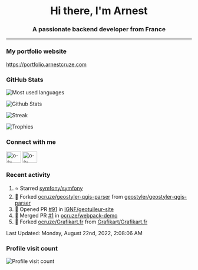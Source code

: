 <h1 align="center">Hi there, I'm Arnest</h1>
<h3 align="center">A passionate backend developer from France</h3>

---

### My portfolio website

https://portfolio.arnestcruze.com

### GitHub Stats

![Most used languages](https://github-readme-stats.vercel.app/api/top-langs/?username=ocruze&langs_count=10&layout=compact&hide=tsql)

![Github Stats](https://github-readme-stats.vercel.app/api?username=ocruze&count_private=true&show_icons=true&title_color=fff&text_color=fff&bg_color=30,36d1dc,904e95)

![Streak](https://github-readme-streak-stats.herokuapp.com/?user=ocruze&)

![Trophies](https://github-profile-trophy.vercel.app/?username=ocruze)

### Connect with me

<p align="left">
  <a href="mailto:o.cruze@live.com" target="blank"><img align="center" src="https://upload.wikimedia.org/wikipedia/commons/d/df/Microsoft_Office_Outlook_%282018%E2%80%93present%29.svg" alt="o-a-cruze" height="30" width="40" /></a>
  <a href="https://linkedin.com/in/o-a-cruze" target="blank"><img align="center" src="https://raw.githubusercontent.com/rahuldkjain/github-profile-readme-generator/master/src/images/icons/Social/linked-in-alt.svg" alt="o-a-cruze" height="30" width="40" /></a>
</p>

### Recent activity

<!--RECENT_ACTIVITY:start-->
1. ⭐ Starred [symfony/symfony](https://github.com/symfony/symfony)
2. 🔱 Forked [ocruze/geostyler-qgis-parser](https://github.com/ocruze/geostyler-qgis-parser) from [geostyler/geostyler-qgis-parser](https://github.com/geostyler/geostyler-qgis-parser)
3. 💪 Opened PR [#91](https://github.com/IGNF/geotuileur-site/pull/91) in [IGNF/geotuileur-site](https://github.com/IGNF/geotuileur-site)
4. 🎉 Merged PR [#1](https://github.com/ocruze/webpack-demo/pull/1) in [ocruze/webpack-demo](https://github.com/ocruze/webpack-demo)
5. 🔱 Forked [ocruze/Grafikart.fr](https://github.com/ocruze/Grafikart.fr) from [Grafikart/Grafikart.fr](https://github.com/Grafikart/Grafikart.fr)
<!--RECENT_ACTIVITY:end-->

<!--RECENT_ACTIVITY:last_update-->
Last Updated: Monday, August 22nd, 2022, 2:08:06 AM
<!--RECENT_ACTIVITY:last_update_end-->

### Profile visit count

![Profile visit count](https://profile-counter.glitch.me/ocruze/count.svg)
